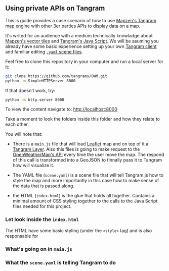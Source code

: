 ## Using private APIs on Tangram

This is guide provides a case scenario of how to use [Mapzen's Tangram map engine](https://github.com/tangrams/tangram) with other 3er parties APIs to display data on a map.

It's writed for an audience with a medium technically knowladge about [Mapzen's vector tiles](https://mapzen.com/projects/vector-tiles) and  [Tangram's Java Script](https://github.com/tangrams/tangram). We will be asuming you already have some basic experience setting up your own [Tangram client](https://mapzen.com/documentation/tangram/) and familiar editing [```.yaml``` scene files](https://mapzen.com/documentation/tangram/Scene-file/).

Feel free to clone this repository in your computer and run a local server for it:

```bash
git clone https://github.com/tangrams/OWM.git
python -m SimpleHTTPServer 8000
```   
 
If that doesn’t work, try:

```bash
python -m http.server 8000
```

To view the content navigate to: [http://localhost:8000](http://localhost:8000)

Take a moment to look the folders inside this folder and how they relate to each other.

You will note that:

- There is a ```main.js``` file that will load [Leaflet](http://leafletjs.com/) map and on top of it a [Tangram Layer](https://github.com/tangrams/tangram). Also this files is going to make request to the [OpenWeatherMap's API](http://openweathermap.org/api) every time the user move the map. The respond of this call is transformed into a GeoJSON to finnally pass it to Tangram how will visualize it. 

- The YAML file (```scene.yaml```) is a scene file that will tell Tangram.js how to style the map and more importantly in this case how to make sense of the data that is passed along.

- the HTML (```index.html```) is the glue that holds all together. Contains a minimal amount of CSS styling together to the calls to the Java Script files needed for this project.

### Let look inside the ```index.html```

The HTML have some basic styling (under the ```<style>``` tag) and is also responsable for 

### What's going on in ```main.js```


### What the ```scene.yaml``` is telling Tangram to do

